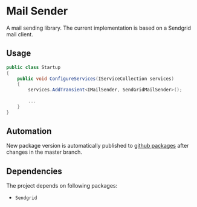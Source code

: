 # Mail Sender

A mail sending library. The current implementation is based on a Sendgrid mail client.


## Usage
```csharp
public class Startup
{
    public void ConfigureServices(IServiceCollection services)
    {
        services.AddTransient<IMailSender, SendGridMailSender>();
        
        ...
    }
}
```


## Automation

New package version is automatically published to [github packages](https://github.com/features/packages) after changes in the master branch.


## Dependencies

The project depends on following packages: 
* `Sendgrid`

